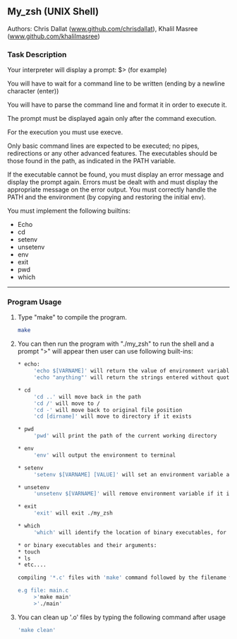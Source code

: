  <!-- GETTING STARTED -->
## My_zsh (UNIX Shell)

Authors: Chris Dallat (www.github.com/chrisdallat), Khalil Masree (www.github.com/khalilmasree)

### Task Description

Your interpreter will display a prompt: $> (for example)

You will have to wait for a command line to be written (ending by a newline character (enter))

You will have to parse the command line and format it in order to execute it.

The prompt must be displayed again only after the command execution.

For the execution you must use execve.

Only basic command lines are expected to be executed; no pipes, redirections or any other advanced features. The executables should be those found in the path, as indicated in the PATH variable.

If the executable cannot be found, you must display an error message and display the prompt again. Errors must be dealt with and must display the appropriate message on the error output. You must correctly handle the PATH and the environment (by copying and restoring the initial env).

You must implement the following builtins: 
* Echo
* cd
* setenv
* unsetenv
* env
* exit
* pwd
* which

------------------------------------------------------------------------------------------------------------------------------
### Program Usage

1. Type "make" to compile the program.

   ```sh
   make
   ```
2. You can then run the program with "./my_zsh" to run the shell and a prompt ">" will appear then user can use following built-ins: 
    ```sh
    * echo:
         'echo $[VARNAME]' will return the value of environment variables if they exist (case sensitive)
         'echo "anything"' will return the strings entered without quotations.
    ```
    ```sh
    * cd
         'cd ..' will move back in the path
         'cd /' will move to /
         'cd -' will move back to original file position
         'cd [dirname]' will move to directory if it exists
    ```
    ```sh
   * pwd
         'pwd' will print the path of the current working directory
    ```
    ```sh
   * env
         'env' will output the environment to terminal
    ```
    ```sh
   * setenv
         'setenv $[VARNAME] [VALUE]' will set an environment variable and value. Variable names must be uppercase and Variable and value must be separated by a single space.
    ```
    ```sh
   * unsetenv
         'unsetenv $[VARNAME]' will remove environment variable if it is found in environment
    ```
    ```sh
   * exit
         'exit' will exit ./my_zsh
    ```
    ```sh
   * which 
         'which' will identify the location of binary executables, for built-in functions it will produce a message declaring such
    ```
    ```sh
   * or binary executables and their arguments:
    * touch
    * ls
    * etc....
    ```
    ```sh
    compiling '*.c' files with 'make' command followed by the filename without the '.c' extension and subsequently executing the executable with './[FILENAME]
    
   e.g file: main.c
         >'make main'
         >'./main'
   ```

3. You can clean up '.o' files by typing the following command after usage
    ```sh
   'make clean'
   ```

